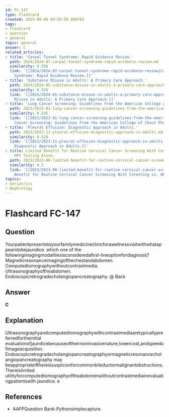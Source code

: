 ```yaml
---
id: FC-147
type: Flashcard
created: 2025-08-08 09:59:59.898783
tags:
- Flashcard
- question
- general
topic: general
answer: C
related_articles:
- title: 'Carpal Tunnel Syndrome: Rapid Evidence Review.'
  path: 2024/2024-07-carpal-tunnel-syndrome-rapid-evidence-review.md
  similarity: 0.556
  link: '[[2024/2024-07-carpal-tunnel-syndrome-rapid-evidence-review|Carpal Tunnel
    Syndrome: Rapid Evidence Review.]]'
- title: 'Substance Misuse in Adults: A Primary Care Approach.'
  path: 2024/2024-05-substance-misuse-in-adults-a-primary-care-approach.md
  similarity: 0.556
  link: '[[2024/2024-05-substance-misuse-in-adults-a-primary-care-approach|Substance
    Misuse in Adults: A Primary Care Approach.]]'
- title: 'Lung Cancer Screening: Guidelines From the American College of Chest Physicians.'
  path: 2023/2023-01-lung-cancer-screening-guidelines-from-the-american-college-o.md
  similarity: 0.545
  link: '[[2023/2023-01-lung-cancer-screening-guidelines-from-the-american-college-o|Lung
    Cancer Screening: Guidelines From the American College of Chest Physicians.]]'
- title: 'Pleural Effusion: Diagnostic Approach in Adults.'
  path: 2023/2023-11-pleural-effusion-diagnostic-approach-in-adults.md
  similarity: 0.529
  link: '[[2023/2023-11-pleural-effusion-diagnostic-approach-in-adults|Pleural Effusion:
    Diagnostic Approach in Adults.]]'
- title: Limited Benefit for Routine Cervical Cancer Screening With Cotesting vs.
    HPV Testing Alone.
  path: 2023/2023-08-limited-benefit-for-routine-cervical-cancer-screening-with-c.md
  similarity: 0.5
  link: '[[2023/2023-08-limited-benefit-for-routine-cervical-cancer-screening-with-c|Limited
    Benefit for Routine Cervical Cancer Screening With Cotesting vs. HPV Testing Alone.]]'
topics:
- Geriatrics
- Nephrology
---
```


# Flashcard FC-147

## Question

Yourpatientpresentstoyourfamilymedicineclinicforawellnessvisitwithwhatappearstobejaundice. which one of the followingimagingmodalitiesisconsideredafirst-lineoptionfordiagnosis? Magneticresonanceimagingofthechestandabdomen. Computedtomographywithoutcontrastmedia. Ultrasonographyoftheabdomen. Endoscopicretrogradecholangiopancreatography. @ Back

## Answer

**C**

## Explanation

Ultrasonographyandcomputedtomographywithcontrastmediaaretypicallypreferredfortheinitial evaluationofjaundicebecauseoftheirnoninvasivenature,lowercost,andspeedofimageacquisition. Endoscopicretrogradecholangiopancreatographyormagneticresonancecholangiopancreatography may beappropriateifthereissuspicionforcommonbileductormalignantobstructions. Thereislimited utilityforcomputedtomographyoftheabdomenwithoutcontrastmediainevaluatingpatientswith jaundice. e

## References

- AAFPQuestion Bank-Pythonsimplecapture.

